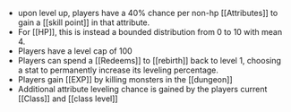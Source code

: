 - upon level up, players have a 40% chance per non-hp [[Attributes]] to gain a [[skill point]] in that attribute.
- For [[HP]], this is instead a bounded distribution from 0 to 10 with mean 4.
- Players have a level cap of 100
- Players can spend a [[Redeems]] to [[rebirth]] back to level 1, choosing a stat to permanently increase its leveling percentage.
- Players gain [[EXP]] by killing monsters in the [[dungeon]]
- Additional attribute leveling chance is gained by the players current [[Class]] and [[class level]]